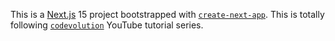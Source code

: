 This is a [Next.js](https://nextjs.org) 15 project bootstrapped with
[`create-next-app`](https://nextjs.org/docs/app/api-reference/cli/create-next-app). This is totally following [`codevolution`](https://www.youtube.com/watch?v=b4ba60j_4o8&list=PLC3y8-rFHvwhIEc4I4YsRz5C7GOBnxSJY&index=1) YouTube tutorial series.

### 
